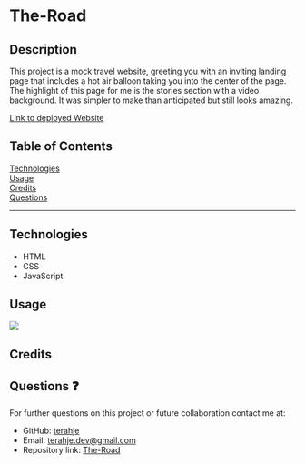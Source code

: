 # The-Road

## Description

This project is a mock travel website, greeting you with an inviting landing page that includes a hot air balloon taking you into the center of the page. The highlight of this page for me is the stories section with a video background. It was simpler to make than anticipated but still looks amazing.

[Link to deployed Website](https://terahje.github.io/The-Road/)

## Table of Contents

[Technologies](#technologies)<br>
[Usage](#usage)<br>
[Credits](#credits)<br>
[Questions](#questions)<br>

---

## Technologies

- HTML
- CSS
- JavaScript

## Usage

![](/images/screencast.gif)

## Credits

## Questions :question:

For further questions on this project or future collaboration contact me at:<br>

- GitHub: [terahje](https://github.com/terahje)
- Email: terahje.dev@gmail.com
- Repository link: [The-Road](https://github.com/terahje/The-Road)
